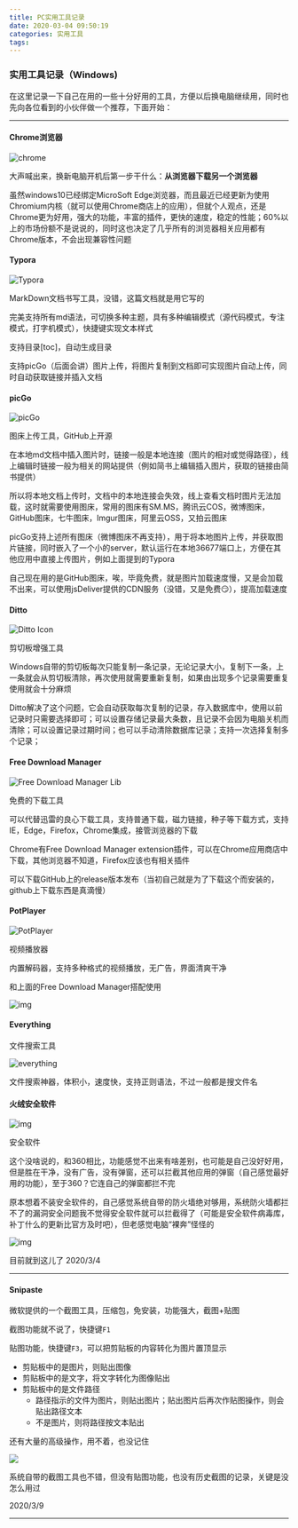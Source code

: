```yaml
---
title: PC实用工具记录
date: 2020-03-04 09:50:19
categories: 实用工具
tags:
---
```


### 实用工具记录（Windows)

在这里记录一下自己在用的一些十分好用的工具，方便以后换电脑继续用，同时也先向各位看到的小伙伴做一个推荐，下面开始：

---

#### Chrome浏览器
![chrome](https://cdn.jsdelivr.net/gh/yanzixian/figureBed/img2020chrome.jpg)



大声喊出来，换新电脑开机后第一步干什么：**从浏览器下载另一个浏览器**

虽然windows10已经绑定MicroSoft Edge浏览器，而且最近已经更新为使用Chromium内核（就可以使用Chrome商店上的应用），但就个人观点，还是Chrome更为好用，强大的功能，丰富的插件，更快的速度，稳定的性能；60%以上的市场份额不是说说的，同时这也决定了几乎所有的浏览器相关应用都有Chrome版本，不会出现兼容性问题

#### Typora

![Typora](https://cdn.jsdelivr.net/gh/yanzixian/figureBed/img2020img2020typora-icon.png)

MarkDown文档书写工具，没错，这篇文档就是用它写的

完美支持所有md语法，可切换多种主题，具有多种编辑模式（源代码模式，专注模式，打字机模式），快捷键实现文本样式

支持目录[toc]，自动生成目录

支持picGo（后面会讲）图片上传，将图片复制到文档即可实现图片自动上传，同时自动获取链接并插入文档

#### picGo

![picGo](https://cdn.jsdelivr.net/gh/yanzixian/figureBed/img2020img2020image-20200304103159537.png)

图床上传工具，GitHub上开源

在本地md文档中插入图片时，链接一般是本地连接（图片的相对或觉得路径），线上编辑时链接一般为相关的网站提供（例如简书上编辑插入图片，获取的链接由简书提供）

所以将本地文档上传时，文档中的本地连接会失效，线上查看文档时图片无法加载，这时就需要使用图床，常用的图床有SM.MS，腾讯云COS，微博图床，GitHub图床，七牛图床，Imgur图床，阿里云OSS，又拍云图床

picGo支持上述所有图床（微博图床不再支持），用于将本地图片上传，并获取图片链接，同时嵌入了一个小的server，默认运行在本地36677端口上，方便在其他应用中直接上传图片，例如上面提到的Typora

自己现在用的是GitHub图床，唉，毕竟免费，就是图片加载速度慢，又是会加载不出来，可以使用jsDeliver提供的CDN服务（没错，又是免费:smirk:），提高加载速度

#### Ditto

![Ditto Icon](https://cdn.jsdelivr.net/gh/yanzixian/figureBed/img2020img2020icon.png)

剪切板增强工具

Windows自带的剪切板每次只能复制一条记录，无论记录大小，复制下一条，上一条就会从剪切板清除，再次使用就需要重新复制，如果由出现多个记录需要重复使用就会十分麻烦

Ditto解决了这个问题，它会自动获取每次复制的记录，存入数据库中，使用以前记录时只需要选择即可；可以设置存储记录最大条数，且记录不会因为电脑关机而清除；可以设置记录过期时间；也可以手动清除数据库记录；支持一次选择复制多个记录；

#### Free Download Manager

![Free Download Manager Lib](https://cdn.jsdelivr.net/gh/yanzixian/figureBed/img2020img2020logo.png)

免费的下载工具

可以代替迅雷的良心下载工具，支持普通下载，磁力链接，种子等下载方式，支持IE，Edge，Firefox，Chrome集成，接管浏览器的下载

Chrome有Free Download Manager extension插件，可以在Chrome应用商店中下载，其他浏览器不知道，Firefox应该也有相关插件

可以下载GitHub上的release版本发布（当初自己就是为了下载这个而安装的，github上下载东西是真滴慢）

#### PotPlayer

![PotPlayer](https://cdn.jsdelivr.net/gh/yanzixian/figureBed/img2020img2020potplayer-PotPlayer_logo_(2017).png)

视频播放器

内置解码器，支持多种格式的视频播放，无广告，界面清爽干净

和上面的Free Download Manager搭配使用

![img](https://cdn.jsdelivr.net/gh/yanzixian/figureBed/img20206a6a5eef1f3996b3)

#### Everything

文件搜索工具

![everything](https://cdn.jsdelivr.net/gh/yanzixian/figureBed/img2020everything-6863__everything_icon_converted.png)

文件搜索神器，体积小，速度快，支持正则语法，不过一般都是搜文件名

#### 火绒安全软件

![img](https://cdn.jsdelivr.net/gh/yanzixian/figureBed/img2020logo-1583302884776.png)

安全软件

这个没啥说的，和360相比，功能感觉不出来有啥差别，也可能是自己没好好用，但是胜在干净，没有广告，没有弹窗，还可以拦截其他应用的弹窗（自己感觉最好用的功能），至于360？它连自己的弹窗都拦不完

原本想着不装安全软件的，自己感觉系统自带的防火墙绝对够用，系统防火墙都拦不了的漏洞安全问题我不觉得安全软件就可以拦截得了（可能是安全软件病毒库，补丁什么的更新比官方及时吧），但老感觉电脑“裸奔”怪怪的

![img](https://cdn.jsdelivr.net/gh/yanzixian/figureBed/img2020e18d20c94006dfe0-0381536966d1161a-3a665d27faa0ebb89387bb25481a888a.jpg)

目前就到这儿了                                                                                  2020/3/4

---

#### Snipaste

微软提供的一个截图工具，压缩包，免安装，功能强大，截图+贴图

截图功能就不说了，快捷键`F1`

贴图功能，快捷键`F3`，可以把剪贴板的内容转化为图片置顶显示

- 剪贴板中的是图片，则贴出图像
- 剪贴板中的是文字，将文字转化为图像贴出
- 剪贴板中的是文件路径
  - 路径指示的文件为图片，则贴出图片；贴出图片后再次作贴图操作，则会贴出路径文本
  - 不是图片，则将路径按文本贴出

还有大量的高级操作，用不着，也没记住

![](https://gitee.com/yanzixian/picBed/raw/master/img202003/嘿嘿.png)

系统自带的截图工具也不错，但没有贴图功能，也没有历史截图的记录，关键是没怎么用过

2020/3/9

---


